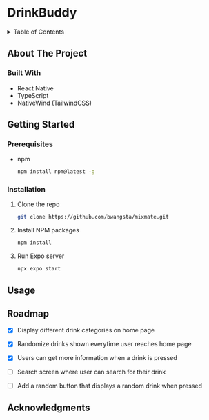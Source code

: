 # DrinkBuddy
<!-- TABLE OF CONTENTS -->
<details>
  <summary>Table of Contents</summary>
  <ol>
    <li>
      <a href="#about-the-project">About The Project</a>
      <ul>
        <li><a href="#built-with">Built With</a></li>
      </ul>
    </li>
    <li>
      <a href="#getting-started">Getting Started</a>
      <ul>
        <li><a href="#prerequisites">Prerequisites</a></li>
        <li><a href="#installation">Installation</a></li>
      </ul>
    </li>
    <li><a href="#usage">Usage</a></li>
    <li><a href="#roadmap">Roadmap</a></li>
    <li><a href="#acknowledgments">Acknowledgments</a></li>
  </ol>
</details>



<!-- ABOUT THE PROJECT -->
## About The Project


### Built With
* React Native
* TypeScript
* NativeWind (TailwindCSS)

<!-- GETTING STARTED -->
## Getting Started
### Prerequisites
* npm
  ```sh
  npm install npm@latest -g
  ```

### Installation

1. Clone the repo
   ```sh
   git clone https://github.com/bwangsta/mixmate.git
   ```
2. Install NPM packages
   ```sh
   npm install
   ```
3. Run Expo server
   ```sh
   npx expo start
   ```

## Usage


<!-- ROADMAP -->
## Roadmap
* [x] Display different drink categories on home page
* [x] Randomize drinks shown everytime user reaches home page
* [x] Users can get more information when a drink is pressed
* [ ] Search screen where user can search for their drink
* [ ] Add a random button that displays a random drink when pressed


<!-- ACKNOWLEDGMENTS -->
## Acknowledgments